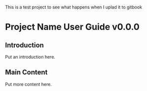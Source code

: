 This is a test project to see what happens when I uplad it to gitbook

# Project Name User Guide v0.0.0

## Introduction
Put an introduction here.

## Main Content
Put more content here.
